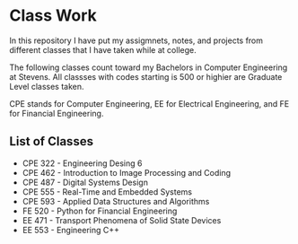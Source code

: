 # Class Work

In this repository I have put my assigmnets, notes, and projects from different classes that I have taken while at college.  

The following classes count toward my Bachelors in Computer Engineering at Stevens.  All classses with codes starting is 500 or highier are Graduate Level classes taken.  

CPE stands for Computer Engineering, EE for Electrical Engineering, and FE for Financial Engineering.

## List of Classes
- CPE 322 - Engineering Desing 6
- CPE 462 - Introduction to Image Processing and Coding
- CPE 487 - Digital Systems Design
- CPE 555 - Real-Time and Embedded Systems
- CPE 593 - Applied Data Structures and Algorithms
- FE 520 - Python for Financial Engineering
- EE 471 - Transport Phenomena of Solid State Devices
- EE 553 - Engineering C++
